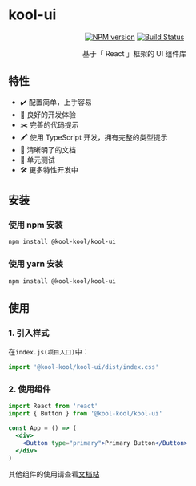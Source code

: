 # kool-ui

<div align="center">

[![NPM version](https://img.shields.io/npm/v/@kool-kool/kool-ui.svg)](https://www.npmjs.com/package/@kool-kool/kool-ui)
[![Build Status](https://github.com/kool-kool/kool-ui/workflows/CI/badge.svg)](https://github.com/kool-kool/kool-ui/actions)

</div>

<p align="center">
  基于「 React 」框架的 UI 组件库
</p>

## 特性

- ✔️ 配置简单，上手容易
- 🤟 良好的开发体验
- ✂️ 完善的代码提示
- 🖍️ 使用 TypeScript 开发，拥有完整的类型提示
- 📃 清晰明了的文档
- 🚩 单元测试
- 🛠 更多特性开发中

## 安装

### 使用 npm 安装

```bash
npm install @kool-kool/kool-ui
```

### 使用 yarn 安装

```bash
npm install @kool-kool/kool-ui
```

## 使用

### 1. 引入样式

在`index.js(项目入口)`中：

```js
import '@kool-kool/kool-ui/dist/index.css'
```

### 2. 使用组件

```jsx
import React from 'react'
import { Button } from '@kool-kool/kool-ui'

const App = () => (
  <div>
    <Button type="primary">Primary Button</Button>
  </div>
)
```

其他组件的使用请查看[文档站](https://kool-kool.github.io/kool-ui)
